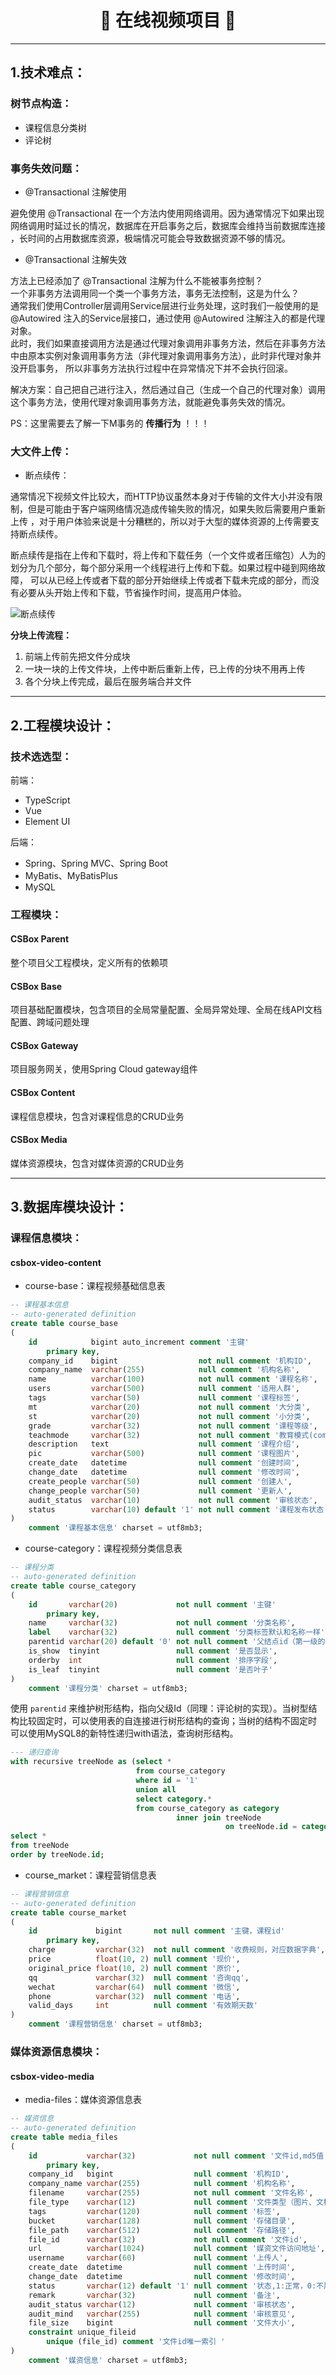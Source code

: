 # <center>🎉 在线视频项目 🎉</center>

<hr/>

## 1.技术难点：

### 树节点构造：

- 课程信息分类树
- 评论树

### 事务失效问题：

- @Transactional 注解使用 <br>

<P>
    避免使用 @Transactional 在一个方法内使用网络调用。因为通常情况下如果出现网络调用时延过长的情况，数据库在开启事务之后，数据库会维持当前数据库连接
，长时间的占用数据库资源，极端情况可能会导致数据资源不够的情况。
</p>

- @Transactional 注解失效 <br>

<p>
    方法上已经添加了 @Transactional 注解为什么不能被事务控制？<br>
    一个非事务方法调用同一个类一个事务方法，事务无法控制，这是为什么？<br>
    通常我们使用Controller层调用Service层进行业务处理，这时我们一般使用的是 @Autowired 注入的Service层接口，通过使用 @Autowired 注解注入的都是代理对象。<br>
    此时，我们如果直接调用方法是通过代理对象调用非事务方法，然后在非事务方法中由原本实例对象调用事务方法（非代理对象调用事务方法），此时非代理对象并没开启事务，
    所以非事务方法执行过程中在异常情况下并不会执行回滚。
</p>

<p>
    解决方案：自己把自己进行注入，然后通过自己（生成一个自己的代理对象）调用这个事务方法，使用代理对象调用事务方法，就能避免事务失效的情况。
</p>

<p>
    PS：这里需要去了解一下M事务的 <strong>传播行为</strong> ！！！
</p>

### 大文件上传：
- 断点续传：

<p>
    通常情况下视频文件比较大，而HTTP协议虽然本身对于传输的文件大小并没有限制，但是可能由于客户端网络情况造成传输失败的情况，如果失败后需要用户重新上传
    ，对于用户体验来说是十分糟糕的，所以对于大型的媒体资源的上传需要支持断点续传。    
</p>

<p>
    断点续传是指在上传和下载时，将上传和下载任务（一个文件或者压缩包）人为的划分为几个部分，每个部分采用一个线程进行上传和下载。如果过程中碰到网络故障，
    可以从已经上传或者下载的部分开始继续上传或者下载未完成的部分，而没有必要从头开始上传和下载，节省操作时间，提高用户体验。
</p>

<img src="./static/images/Snipaste_2023-03-22_15-43-53.png" alt="断点续传">

<p>

<strong>分块上传流程：</strong>
 
1. 前端上传前先把文件分成块
2. 一块一块的上传文件块，上传中断后重新上传，已上传的分块不用再上传
3. 各个分块上传完成，最后在服务端合并文件

</p>

<hr/>

## 2.工程模块设计：

### 技术选选型：

前端：

- TypeScript
- Vue
- Element UI


后端：
- Spring、Spring MVC、Spring Boot
- MyBatis、MyBatisPlus
- MySQL

### 工程模块：

#### CSBox Parent

整个项目父工程模块，定义所有的依赖项

#### CSBox Base

项目基础配置模块，包含项目的全局常量配置、全局异常处理、全局在线API文档配置、跨域问题处理

#### CSBox Gateway

项目服务网关，使用Spring Cloud gateway组件

#### CSBox Content

课程信息模块，包含对课程信息的CRUD业务

#### CSBox Media

媒体资源模块，包含对媒体资源的CRUD业务


<hr/>


## 3.数据库模块设计：

### 课程信息模块：

#### csbox-video-content

- course-base：课程视频基础信息表

```SQL
-- 课程基本信息 
-- auto-generated definition
create table course_base
(
    id            bigint auto_increment comment '主键'
        primary key,
    company_id    bigint                  not null comment '机构ID',
    company_name  varchar(255)            null comment '机构名称',
    name          varchar(100)            not null comment '课程名称',
    users         varchar(500)            null comment '适用人群',
    tags          varchar(50)             null comment '课程标签',
    mt            varchar(20)             not null comment '大分类',
    st            varchar(20)             not null comment '小分类',
    grade         varchar(32)             not null comment '课程等级',
    teachmode     varchar(32)             not null comment '教育模式(common普通，record 录播，live直播等）',
    description   text                    null comment '课程介绍',
    pic           varchar(500)            null comment '课程图片',
    create_date   datetime                null comment '创建时间',
    change_date   datetime                null comment '修改时间',
    create_people varchar(50)             null comment '创建人',
    change_people varchar(50)             null comment '更新人',
    audit_status  varchar(10)             not null comment '审核状态',
    status        varchar(10) default '1' not null comment '课程发布状态 未发布  已发布 下线'
)
    comment '课程基本信息' charset = utf8mb3;
```

- course-category：课程视频分类信息表

```sql
-- 课程分类 
-- auto-generated definition
create table course_category
(
    id       varchar(20)             not null comment '主键'
        primary key,
    name     varchar(32)             not null comment '分类名称',
    label    varchar(32)             null comment '分类标签默认和名称一样',
    parentid varchar(20) default '0' not null comment '父结点id（第一级的父节点是0，自关联字段id）',
    is_show  tinyint                 null comment '是否显示',
    orderby  int                     null comment '排序字段',
    is_leaf  tinyint                 null comment '是否叶子'
)
    comment '课程分类' charset = utf8mb3;
```

使用 `parentid` 来维护树形结构，指向父级Id（同理：评论树的实现）。当树型结构比较固定时，可以使用表的自连接进行树形结构的查询；当树的结构不固定时
可以使用MySQL8的新特性递归with语法，查询树形结构。

```sql
--- 递归查询
with recursive treeNode as (select *
                            from course_category
                            where id = '1'
                            union all
                            select category.*
                            from course_category as category
                                     inner join treeNode
                                                on treeNode.id = category.parentid)
select *
from treeNode
order by treeNode.id;
```
- course_market：课程营销信息表

```sql
-- 课程营销信息 
-- auto-generated definition
create table course_market
(
    id             bigint       not null comment '主键，课程id'
        primary key,
    charge         varchar(32)  not null comment '收费规则，对应数据字典',
    price          float(10, 2) null comment '现价',
    original_price float(10, 2) null comment '原价',
    qq             varchar(32)  null comment '咨询qq',
    wechat         varchar(64)  null comment '微信',
    phone          varchar(32)  null comment '电话',
    valid_days     int          null comment '有效期天数'
)
    comment '课程营销信息' charset = utf8mb3;
```

### 媒体资源信息模块：

#### csbox-video-media

- media-files：媒体资源信息表

```sql
-- 媒资信息 
-- auto-generated definition
create table media_files
(
    id           varchar(32)             not null comment '文件id,md5值'
        primary key,
    company_id   bigint                  null comment '机构ID',
    company_name varchar(255)            null comment '机构名称',
    filename     varchar(255)            not null comment '文件名称',
    file_type    varchar(12)             null comment '文件类型（图片、文档，视频）',
    tags         varchar(120)            null comment '标签',
    bucket       varchar(128)            null comment '存储目录',
    file_path    varchar(512)            null comment '存储路径',
    file_id      varchar(32)             not null comment '文件id',
    url          varchar(1024)           null comment '媒资文件访问地址',
    username     varchar(60)             null comment '上传人',
    create_date  datetime                null comment '上传时间',
    change_date  datetime                null comment '修改时间',
    status       varchar(12) default '1' null comment '状态,1:正常，0:不展示',
    remark       varchar(32)             null comment '备注',
    audit_status varchar(12)             null comment '审核状态',
    audit_mind   varchar(255)            null comment '审核意见',
    file_size    bigint                  null comment '文件大小',
    constraint unique_fileid
        unique (file_id) comment '文件id唯一索引 '
)
    comment '媒资信息' charset = utf8mb3;
```